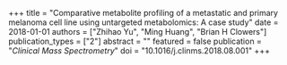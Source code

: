 +++
title = "Comparative metabolite profiling of a metastatic and primary melanoma cell line using untargeted metabolomics: A case study"
date = 2018-01-01
authors = ["Zhihao Yu", "Ming Huang", "Brian H Clowers"]
publication_types = ["2"]
abstract = ""
featured = false
publication = "*Clinical Mass Spectrometry*"
doi = "10.1016/j.clinms.2018.08.001"
+++

